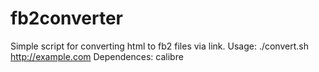 # fb2converter

Simple script for converting html to fb2 files via link.
Usage:
./convert.sh http://example.com
Dependences:
  calibre
